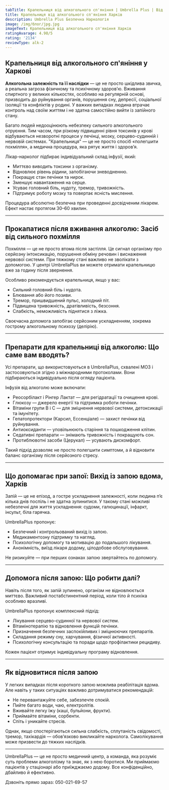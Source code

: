 ```yaml
---
tabTitle: Крапельниця від алкогольного сп'яніння | Umbrella Plus | Від 1999 грн
title: Крапельниця від алкогольного сп'яніння Харків
description: Umbrella Plus Безпечна Наркологія
image: /img/блог/jpg.jpg
imageText: Крапельниця від алкогольного сп'яніння Харків
ratingAvarage: 4.98/5
rating: '2134'
reviewType: alk-2
---
```


## Крапельниця від алкогольного сп'яніння у Харкові

**Алкогольна залежність та її наслідки** — це не просто шкідлива звичка, а реальна загроза фізичному та психічному здоров’ю. Вживання спиртного у великих кількостях, особливо на регулярній основі, призводить до руйнування органів, порушення сну, депресії, соціальної ізоляції та конфліктів у родині. У важких випадках людина втрачає контроль над своїм життям і не здатна самостійно вийти із запійного стану.

Багато людей недооцінюють небезпеку сильного алкогольного отруєння. Тим часом, при різкому підвищенні рівня токсинів у крові відбуваються незворотні процеси у печінці, мозку, серцево-судинній і нервовій системах. "Крапельниця" — це не просто спосіб «полегшити похмілля», а медична процедура, яка рятує життя і здоров’я.

Лікар-нарколог підбирає індивідуальний склад інфузії, який:

* Миттєво виводить токсини з організму.
* Відновлює рівень рідини, запобігаючи зневодненню.
* Покращує стан печінки та нирок.
* Зменшує навантаження на серце.
* Усуває головний біль, нудоту, тремор, тривожність.
* Підтримує роботу мозку та повертає ясність мислення.

Процедура абсолютно безпечна при проведенні досвідченим лікарем. Ефект настає протягом 30–60 хвилин.

***

## Прокапатися після вживання алкоголю: Засіб від сильного похмілля

Похмілля — це не просто втома після застілля. Це сигнал організму про серйозну інтоксикацію, порушення обміну речовин і виснаження нервової системи. При тяжкому стані важливо не зволікати з допомогою. У центрі UmbrellaPlus ви можете отримати крапельницю вже за годину після звернення.

Особливо рекомендується крапельниця, якщо у вас:

* Сильний головний біль і нудота.
* Блювання або його позиви.
* Тремор, пришвидшений пульс, холодний піт.
* Підвищена тривожність, дратівливість, безсоння.
* Слабкість, неможливість піднятися з ліжка.

Своєчасна допомога запобігає серйозним ускладненням, зокрема гострому алкогольному психозу (делірію).

***

## Препарати для крапельниці від алкоголю: Що саме вам вводять?

Усі препарати, що використовуються в UmbrellaPlus, схвалені МОЗ і застосовуються згідно з міжнародними протоколами. Вони підбираються індивідуально після огляду пацієнта.

Інфузія від алкоголю може включати:

* Реосорбілакт і Рінгер Лактат — для регідратації та очищення крові.
* Глюкозу — джерело енергії та підтримка роботи печінки.
* Вітаміни групи B і C — для зміцнення нервової системи, детоксикації та імунітету.
* Гепатопротектори (Карсил, Ессенціале) — захист печінки від руйнування.
* Антиоксиданти — уповільнюють старіння та пошкодження клітин.
* Седативні препарати — знімають тривожність і покращують сон.
* Протиблювотні засоби (Церукал) — усувають дискомфорт.

Такий підхід дозволяє не просто полегшити симптоми, а й відновити баланс організму після серйозного стресу.

***

## Що допомагає при запої: Вихід із запою вдома, Харків

Запій — це не епізод, а гостре ускладнення залежності, коли людина п’є кілька днів поспіль і не здатна зупинитися. У такому стані можливі небезпечні для життя ускладнення: судоми, галюцинації, інфаркт, інсульт, біла гарячка.

UmbrellaPlus пропонує:

* Безпечний і контрольований вихід із запою.
* Медикаментозну підтримку та нагляд.
* Психологічну допомогу та мотивацію до подальшого лікування.
* Анонімність, виїзд лікаря додому, цілодобове обслуговування.

Не ризикуйте — при перших ознаках запою звертайтесь по допомогу.

***

## Допомога після запою: Що робити далі?

Навіть після того, як запій зупинено, організм не відновлюється миттєво. Важливий постабстинентний період, коли тіло й психіка особливо вразливі.

UmbrellaPlus пропонує комплексний підхід:

* Лікування серцево-судинної та нервової систем.
* Вітамінотерапію та відновлення функцій печінки.
* Призначення безпечних заспокійливих і зміцнюючих препаратів.
* Складання режиму сну, харчування, фізичної активності.
* Психологічну консультацію та поради щодо профілактики рецидиву.

Кожен пацієнт отримує індивідуальну програму відновлення.

***

## Як відновитися після запою

У легких випадках після короткого запою можлива реабілітація вдома. Але навіть у таких ситуаціях важливо дотримуватися рекомендацій:

* Не перевантажуйте себе, забезпечте спокій.
* Пийте багато води, чаю, електролітів.
* Вживайте легку їжу (каші, бульйони, фрукти).
* Приймайте вітаміни, сорбенти.
* Спіть і уникайте стресів.

Однак, якщо спостерігаються сильна слабкість, сплутаність свідомості, тремор, тахікардія — обов’язково викликайте нарколога. Самолікування може призвести до тяжких наслідків.

***

UmbrellaPlus — це не просто медичний центр, а команда, яка розуміє суть проблеми алкоголізму та знає, як з нею боротися. Ми приймаємо пацієнтів у стаціонарі або приїжджаємо додому. Все конфіденційно, дбайливо й ефективно.

Дзвоніть прямо зараз: 050-021-69-57
